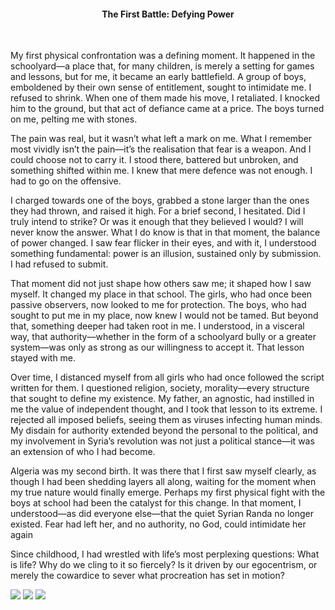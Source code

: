 
<center><h4>The First Battle: Defying Power</h4></center>
<br/>

My first physical confrontation was a defining moment. It happened in the schoolyard—a place that, for many children, is merely a setting for games and lessons, but for me, it became an early battlefield. A group of boys, emboldened by their own sense of entitlement, sought to intimidate me. I refused to shrink. When one of them made his move, I retaliated. I knocked him to the ground, but that act of defiance came at a price. The boys turned on me, pelting me with stones.

The pain was real, but it wasn’t what left a mark on me. What I remember most vividly isn’t the pain—it’s the realisation that fear is a weapon. And I could choose not to carry it. I stood there, battered but unbroken, and something shifted within me. I knew that mere defence was not enough. I had to go on the offensive. 

I charged towards one of the boys, grabbed a stone larger than the ones they had thrown, and raised it high. For a brief second, I hesitated. Did I truly intend to strike? Or was it enough that they believed I would? I will never know the answer. What I do know is that in that moment, the balance of power changed. I saw fear flicker in their eyes, and with it, I understood something fundamental: power is an illusion, sustained only by submission. I had refused to submit.

That moment did not just shape how others saw me; it shaped how I saw myself. It changed my place in that school. The girls, who had once been passive observers, now looked to me for protection. The boys, who had sought to put me in my place, now knew I would not be tamed. But beyond that, something deeper had taken root in me. I understood, in a visceral way, that authority—whether in the form of a schoolyard bully or a greater system—was only as strong as our willingness to accept it. That lesson stayed with me. 

Over time, I distanced myself from all girls who had once followed the script written for them. I questioned religion, society, morality—every structure that sought to define my existence. My father, an agnostic, had instilled in me the value of independent thought, and I took that lesson to its extreme. I rejected all imposed beliefs, seeing them as viruses infecting human minds. My disdain for authority extended beyond the personal to the political, and my involvement in Syria’s revolution was not just a political stance—it was an extension of who I had become.

Algeria was my second birth. It was there that I first saw myself clearly, as though I had been shedding layers all along, waiting for the moment when my true nature would finally emerge. Perhaps my first physical fight with the boys at school had been the catalyst for this change. In that moment, I understood—as did everyone else—that the quiet Syrian Randa no longer existed. Fear had left her, and no authority, no God, could intimidate her again

Since childhood, I had wrestled with life’s most perplexing questions: What is life? Why do we cling to it so fiercely? Is it driven by our egocentrism, or merely the cowardice to sever what procreation has set in motion?

![](9.jpeg)
![](7.jpg)
![](8.JPG)
<p></p>
